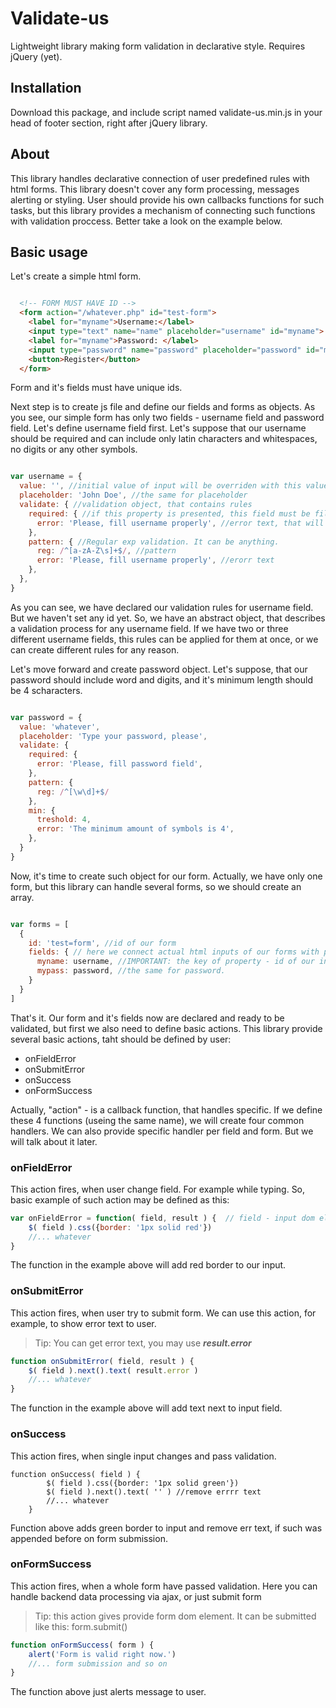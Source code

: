 # Validate-us
Lightweight library making form validation in declarative style. Requires jQuery (yet).

## Installation

Download this package, and include script named validate-us.min.js in your head of footer section, right after jQuery library.

## About

This library handles declarative connection of user predefined rules with html forms. This library doesn't cover any form processing, messages alerting or styling. User should provide his own callbacks functions for such tasks, but this library provides a mechanism of connecting such functions with validation proccess. Better take a look on the example below.

## Basic usage

Let's create a simple html form.

``` html

  <!-- FORM MUST HAVE ID -->
  <form action="/whatever.php" id="test-form">
    <label for="myname">Username:</label>
    <input type="text" name="name" placeholder="username" id="myname"> <span class="error"></span> <br /><br />
    <label for="myname">Password: </label>
    <input type="password" name="password" placeholder="password" id="mypass"> <span class="error"></span> <br /><br />
    <button>Register</button>
  </form>
```
Form and it's fields must have unique ids.

Next step is to create js file and define our fields and forms as objects.
As you see, our simple form has only two fields - username field and password field. Let's define username field first. 
Let's suppose that our username should be required and can include only latin characters and whitespaces, no digits or any other symbols.

``` js

var username = {
  value: '', //initial value of input will be overriden with this value if its lenght > 0
  placeholder: 'John Doe', //the same for placeholder
  validate: { //validation object, that contains rules
    required: { //if this property is presented, this field must be filled in order to pass validation
      error: 'Please, fill username properly', //error text, that will be used later (f.e. you can show it to user ... )
    },
    pattern: { //Regular exp validation. It can be anything.
      reg: /^[a-zA-Z\s]+$/, //pattern
      error: 'Please, fill username properly', //erorr text
    },
  },
}

```

As you can see, we have declared our validation rules for username field. But we haven't set any id yet. So, we have an abstract object, that describes a validation process for any username field. If we have two or three different username fields, this rules can be applied for them at once, or we can create different rules for any reason.

Let's move forward and create password object. Let's suppose, that our password should include word and digits, and it's minimum length should be 4 scharacters.

``` js

var password = {
  value: 'whatever',
  placeholder: 'Type your password, please',
  validate: {
    required: {
      error: 'Please, fill password field',
    },
    pattern: {
      reg: /^[\w\d]+$/
    },
    min: {
      treshold: 4,
      error: 'The minimum amount of symbols is 4',
    },
  }
}

```

Now, it's time to create such object for our form. Actually, we have only one form, but this library can handle several forms, so we should create an array. 

``` js

var forms = [
  {
    id: 'test=form', //id of our form
    fields: { // here we connect actual html inputs of our forms with previously declared rules via ids
      myname: username, //IMPORTANT: the key of property - id of our input! Value - our field object.
      mypass: password, //the same for password.
    }
  }
]

```

That's it. Our form and it's fields now are declared and ready to be validated, but first we also need to define basic actions. 
This library provide several basic actions, taht should be defined by user:

- onFieldError
- onSubmitError
- onSuccess
- onFormSuccess

Actually, "action" - is a callback function, that handles specific. If we define these 4 functions (useing the same name), we will create four common handlers. We can also provide specific handler per field and form. But we will talk about it later.

### onFieldError

This action fires, when user change field. For example while typing.
So, basic example of such action may be defined as this:

``` js
var onFieldError = function( field, result ) { 	// field - input dom el, being validated, result - object, contaninig error messages
	$( field ).css({border: '1px solid red'})
	//... whatever
}
```

The function in the example above will add red border to our input.

### onSubmitError

This action fires, when user try to submit form. We can use this action, for example, to show error text to user.
> Tip: You can get error text, you may use ***result.error***

``` js
function onSubmitError( field, result ) {
	$( field ).next().text( result.error )
	//... whatever
}
```

The function in the example above will add text next to input field.

### onSuccess

This action fires, when single input changes and pass validation.
```
function onSuccess( field ) {
		$( field ).css({border: '1px solid green'})
		$( field ).next().text( '' ) //remove errrr text
		//... whatever
	}
```

Function above adds green border to input and remove err text, if such was appended before on form submission.

### onFormSuccess

This action fires, when a whole form have passed validation.
Here you can handle backend data processing via ajax, or just submit form

> Tip: this action gives provide form dom element. It can be submitted like this: form.submit()

``` js
function onFormSuccess( form ) {
	alert('Form is valid right now.')
	//... form submission and so on
}
```

The function above just alerts message to user.
